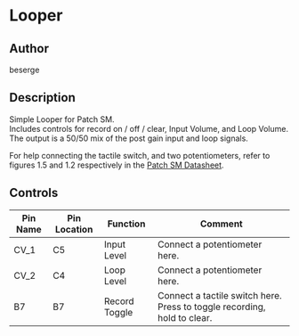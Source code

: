 # Looper

## Author

beserge

## Description

Simple Looper for Patch SM.  
Includes controls for record on / off / clear, Input Volume, and Loop Volume.  
The output is a 50/50 mix of the post gain input and loop signals.  

For help connecting the tactile switch, and two potentiometers, refer to figures 1.5 and 1.2 respectively in the [Patch SM Datasheet](https://github.com/electro-smith/DaisyPatchSM/blob/main/doc/datasheet/ES_Patch_SM_datasheet_v1.0.pdf).  


## Controls

| Pin Name | Pin Location | Function | Comment |
| --- | --- | --- | --- |
| CV_1 | C5 | Input Level | Connect a potentiometer here. |
| CV_2 | C4 | Loop Level | Connect a potentiometer here. |
| B7 | B7 | Record Toggle |  Connect a tactile switch here. Press to toggle recording, hold to clear. |
